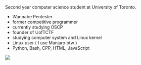 Second year computer science student at University of Toronto.
- Wannabe Pentester
- former competitive programmer
- currently studying OSCP
- founder of UofTCTF
- studying computer system and Linux kernel
- Linux user ( I use Manjaro btw )
- Python, Bash, CPP, HTML, JavaScript

![](https://www.hackthebox.eu/badge/image/402227)
